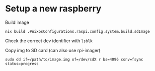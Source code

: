 # Setup a new raspberry

Build image

```
nix build .#nixosConfigurations.raspi.config.system.build.sdImage
```

Check the correct dev identifier with `lsblk`

Copy img to SD card (can also use rpi-imager)

```
sudo dd if=/path/to/image.img of=/dev/sdX r bs=4096 conv=fsync status=progress
```

